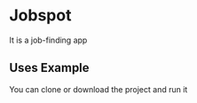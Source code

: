 
# Jobspot

It is a job-finding app


## Uses Example
 You can clone or download the project and run it
 

